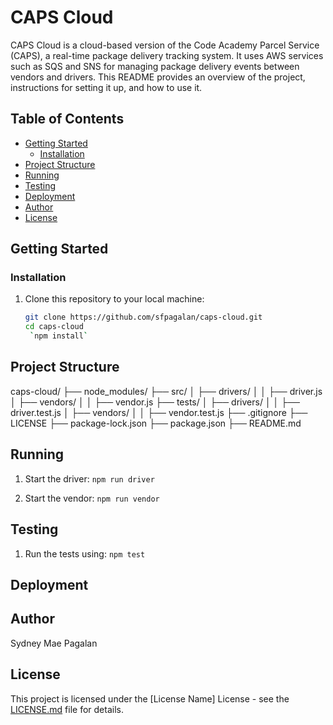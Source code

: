 # CAPS Cloud

CAPS Cloud is a cloud-based version of the Code Academy Parcel Service (CAPS), a real-time package delivery tracking system. It uses AWS services such as SQS and SNS for managing package delivery events between vendors and drivers. This README provides an overview of the project, instructions for setting it up, and how to use it.

## Table of Contents

- [Getting Started](#getting-started)
  - [Installation](#installation)
- [Project Structure](#project-structure)
- [Running](#running)
- [Testing](#testing)
- [Deployment](#deployment)
- [Author](#author)
- [License](#license)

## Getting Started

### Installation

1. Clone this repository to your local machine:

   ```bash
   git clone https://github.com/sfpagalan/caps-cloud.git
   cd caps-cloud
    `npm install`

## Project Structure

caps-cloud/
  ├── node_modules/
  ├── src/
  │     ├── drivers/
  │     │     ├── driver.js
  │     ├── vendors/
  │     │     ├── vendor.js
  ├── tests/
  │     ├── drivers/
  │     │     ├── driver.test.js
  │     ├── vendors/
  │     │     ├── vendor.test.js
  ├── .gitignore
  ├── LICENSE
  ├── package-lock.json
  ├── package.json
  ├── README.md

## Running

1. Start the driver:
    `npm run driver`

2. Start the vendor:
    `npm run vendor`

## Testing

1. Run the tests using:
    `npm test`

## Deployment

## Author

Sydney Mae Pagalan

## License

This project is licensed under the [License Name] License - see the [LICENSE.md](LICENSE.md) file for details.
